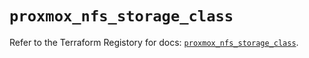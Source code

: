 # `proxmox_nfs_storage_class`

Refer to the Terraform Registory for docs: [`proxmox_nfs_storage_class`](https://www.terraform.io/docs/providers/proxmox/r/nfs_storage_class).
